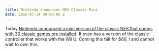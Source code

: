 ```yaml
---
title: Nintendo announces NES Classic Mini
date: 2016-07-14 00:00:00 Z
---
```


Today [Nintendo announced a mini version of the classic NES that comes with 30 classic games pre installed](https://www.nintendo.co.uk/Misc-/Nintendo-Classic-Mini/Nintendo-Classic-Mini-Nintendo-Entertainment-System-1124287.html?). It even has a version of the classic controller that works with the Wii U. Coming this fall for $60, I and cannot wait to own this. 
